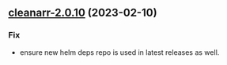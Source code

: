 

## [cleanarr-2.0.10](https://github.com/truecharts/charts/compare/cleanarr-2.0.9...cleanarr-2.0.10) (2023-02-10)

### Fix

- ensure new helm deps repo is used in latest releases as well.
  
  